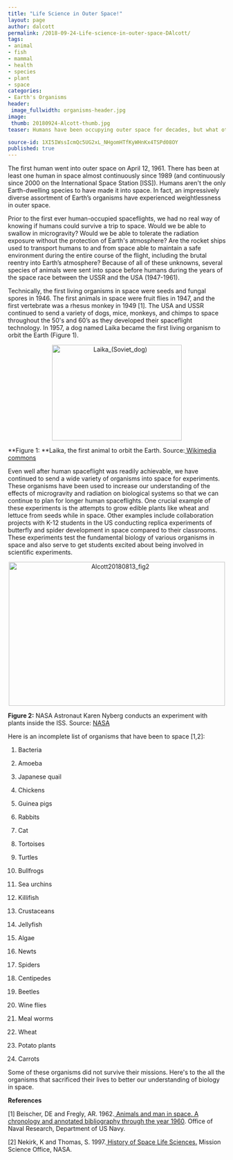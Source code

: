 ```yaml
---
title: "Life Science in Outer Space!"
layout: page
author: dalcott
permalink: /2018-09-24-Life-science-in-outer-space-DAlcott/
tags:
- animal
- fish
- mammal
- health
- species
- plant
- space
categories:
- Earth's Organisms
header:
 image_fullwidth: organisms-header.jpg
image:
 thumb: 20180924-Alcott-thumb.jpg
teaser: Humans have been occupying outer space for decades, but what other species have made it beyond Earth’s atmosphere?

source-id: 1XI5IWssIcmQc5UG2xL_NHgomHTfKyWHnKx4TSPd08OY
published: true
---
```


The first human went into outer space on April 12, 1961. There has been at least one human in space almost continuously since 1989 (and continuously since 2000 on the International Space Station [ISS]). Humans aren't the only Earth-dwelling species to have made it into space. In fact, an impressively diverse assortment of Earth’s organisms have experienced weightlessness in outer space.

Prior to the first ever human-occupied spaceflights, we had no real way of knowing if humans could survive a trip to space. Would we be able to swallow in microgravity? Would we be able to tolerate the radiation exposure without the protection of Earth's atmosphere? Are the rocket ships used to transport humans to and from space able to maintain a safe environment during the entire course of the flight, including the brutal reentry into Earth’s atmosphere? Because of all of these unknowns, several species of animals were sent into space before humans during the years of the space race between the USSR and the USA (1947-1961).

Technically, the first living organisms in space were seeds and fungal spores in 1946. The first animals in space were fruit flies in 1947, and the first vertebrate was a rhesus monkey in 1949 [1]. The USA and USSR continued to send a variety of dogs, mice, monkeys, and chimps to space throughout the 50's and 60’s as they developed their spaceflight technology. In 1957, a dog named Laika became the first living organism to orbit the Earth (Figure 1).

<center><a data-flickr-embed="true"  href="https://www.flickr.com/photos/139839751@N06/43095288441/in/dateposted-friend/" title="Laika_(Soviet_dog)"><img src="https://farm2.staticflickr.com/1783/43095288441_6c9d069e98.jpg" width="300" height="221" alt="Laika_(Soviet_dog)"></a><script async src="//embedr.flickr.com/assets/client-code.js" charset="utf-8"></script></center>

**Figure 1: **Laika, the first animal to orbit the Earth. Source:[ Wikimedia commons](https://en.wikipedia.org/wiki/Laika)

Even well after human spaceflight was readily achievable, we have continued to send a wide variety of organisms into space for experiments. These organisms have been used to increase our understanding of the effects of microgravity and radiation on biological systems so that we can continue to plan for longer human spaceflights. One crucial example of these experiments is the attempts to grow edible plants like wheat and lettuce from seeds while in space. Other examples include collaboration projects with K-12 students in the US conducting replica experiments of butterfly and spider development in space compared to their classrooms. These experiments test the fundamental biology of various organisms in space and also serve to get students excited about being involved in scientific experiments.

<center><a data-flickr-embed="true"  href="https://www.flickr.com/photos/139839751@N06/30144357598/in/dateposted-friend/" title="Alcott20180813_fig2"><img src="https://farm2.staticflickr.com/1814/30144357598_7c238a1951.jpg" width="500" height="332" alt="Alcott20180813_fig2"></a><script async src="//embedr.flickr.com/assets/client-code.js" charset="utf-8"></script></center>

**Figure 2:** NASA Astronaut Karen Nyberg conducts an experiment with plants inside the ISS. Source: [NASA](https://commons.wikimedia.org/wiki/File:ISS-37_Karen_Nyberg_works_with_a_plant_experiment_in_the_Destiny_lab.jpg)

 

Here is an incomplete list of organisms that have been to space [1,2]:

1.    Bacteria

2.    Amoeba

3.    Japanese quail

4.    Chickens

5.    Guinea pigs

6.    Rabbits

7.    Cat

8.    Tortoises

9.    Turtles

10.   Bullfrogs

11.   Sea urchins

12.   Killifish

13.   Crustaceans

14.   Jellyfish

15.   Algae

16.   Newts

17.   Spiders

18.   Centipedes

19.   Beetles

20.   Wine flies

21.   Meal worms

22.   Wheat

23.   Potato plants

24.   Carrots

Some of these organisms did not survive their missions. Here's to the all the organisms that sacrificed their lives to better our understanding of biology in space.

 

**References**

[1]  Beischer, DE and Fregly, AR. 1962.[ Animals and man in space. A chronology and annotated bibliography through the year 1960](http://archive.rubicon-foundation.org/xmlui/handle/123456789/9288). Office of Naval Research, Department of US Navy.

[2] Nekirk, K and Thomas, S. 1997.[ History of Space Life Sciences.](https://history.nasa.gov/History%20of%20Space%20Life%20Sciences-Neurolab-JSC.pdf) Mission Science Office, NASA.

